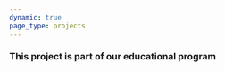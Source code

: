 ```yaml
---
dynamic: true
page_type: projects
---
```


<script setup>
import { useData } from 'vitepress'
import { computed } from 'vue'
const { params, frontmatter: f } = useData()

const events = computed(() => [...f.value?.events].sort((a, b) => (new Date(a.date)).getTime() > (new Date(b.date)).getTime() ? -1 : 1))

const partners = computed(() => {
  return f.value?.partners?.sort((a,b)=> a.sort < b.sort ? 1:-1)
})

</script>

<youtube-embed v-if="f?.youtube_video" :video="f.youtube_video"></youtube-embed>

<!-- @content -->

<h3>This project is part of our educational program</h3>

<ProgramCard class="m-4" v-bind="f?.program" />
